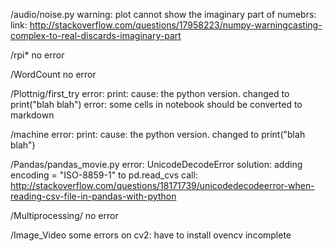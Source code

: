 /audio/noise.py
	warning: plot cannot show the imaginary part of numebrs: 
	link: http://stackoverflow.com/questions/17958223/numpy-warningcasting-complex-to-real-discards-imaginary-part

/rpi*
	no error

/WordCount
	no error

/Plottnig/first_try
	error: print: cause: the python version. changed to print("blah blah")
	error: some cells in notebook should be converted to markdown

/machine
	error: print: cause: the python	version. changed to print("blah blah")

/Pandas/pandas_movie.py
	error: UnicodeDecodeError
	solution: adding encoding = "ISO-8859-1" to pd.read_cvs call:  http://stackoverflow.com/questions/18171739/unicodedecodeerror-when-reading-csv-file-in-pandas-with-python


/Multiprocessing/
	no error

/Image_Video
	some errors on cv2: have to install ovencv
	incomplete
